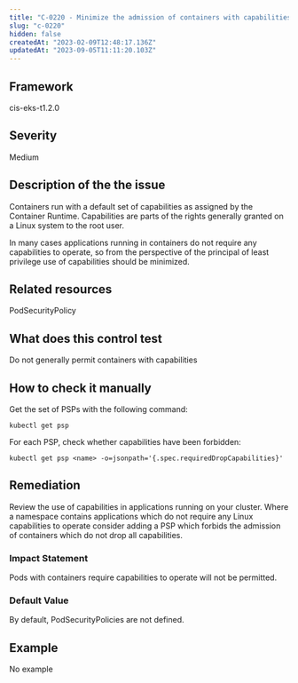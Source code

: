 ```yaml
---
title: "C-0220 - Minimize the admission of containers with capabilities assigned"
slug: "c-0220"
hidden: false
createdAt: "2023-02-09T12:48:17.136Z"
updatedAt: "2023-09-05T11:11:20.103Z"
---
```

## Framework
cis-eks-t1.2.0
## Severity
Medium
## Description of the the issue
Containers run with a default set of capabilities as assigned by the Container Runtime. Capabilities are parts of the rights generally granted on a Linux system to the root user.

 In many cases applications running in containers do not require any capabilities to operate, so from the perspective of the principal of least privilege use of capabilities should be minimized.
## Related resources
PodSecurityPolicy
## What does this control test
Do not generally permit containers with capabilities
## How to check it manually
Get the set of PSPs with the following command:

 
```
kubectl get psp

```
 For each PSP, check whether capabilities have been forbidden:

 
```
kubectl get psp <name> -o=jsonpath='{.spec.requiredDropCapabilities}'

```
## Remediation
Review the use of capabilities in applications running on your cluster. Where a namespace contains applications which do not require any Linux capabilities to operate consider adding a PSP which forbids the admission of containers which do not drop all capabilities.
### Impact Statement
Pods with containers require capabilities to operate will not be permitted.
### Default Value
By default, PodSecurityPolicies are not defined.
## Example
No example